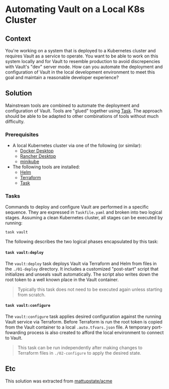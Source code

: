 # Automating Vault on a Local K8s Cluster

## Context

You're working on a system that is deployed to a Kubernetes cluster and requires Vault as a service to operate.
You want to be able to work on this system locally and for Vault to resemble production to avoid discrepencies with Vault's "dev" server mode.
How can you automate the deployment and configuration of Vault in the local development environment to meet this goal and maintain a reasonable developer experience?

## Solution

Mainstream tools are combined to automate the deployment and configuration of Vault.
Tools are "glued" together using [Task](https://taskfile.dev/).
The approach should be able to be adapted to other combinations of tools without much difficulty.

### Prerequisites

* A local Kubernetes cluster via one of the following (or similar):
    * [Docker Desktop](https://docs.docker.com/desktop/kubernetes/)
    * [Rancher Desktop](https://docs.rancherdesktop.io/ui/preferences/kubernetes)
    * [minikube](https://minikube.sigs.k8s.io/docs/start/)
* The following tools are installed:
    * [Helm](https://helm.sh/docs/intro/install/)
    * [Terraform](https://developer.hashicorp.com/terraform/downloads)
    * [Task](https://taskfile.dev/installation/)

### Tasks

Commands to deploy and configure Vault are performed in a specific sequence.
They are expressed in `Taskfile.yaml` and broken into two logical stages.
Assuming a clean Kubernetes cluster, all stages can be executed by running:

    task vault

The following describes the two logical phases encapsulated by this task:

#### `task vault:deploy`

The `vault:deploy` task deploys Vault via Terraform and Helm from files in the `./01-deploy` directory. 
It includes a customized "post-start" script that initializes and unseals vault automatically.
The script also writes down the root token to a well known place in the Vault container.

> Typically this task does not need to be executed again unless starting from scratch.

#### `task vault:configure`

The `vault:configure` task applies desired configuration against the running Vault service via Terraform.
Before Terraform is run the root token is copied from the Vault container to a local `.auto.tfvars.json` file.
A temporary port-fowarding process is also created to afford the local environment to connect to Vault.

> This task can be run independently after making changes to Terraform files in `./02-configure` to apply the desired state.

## Etc

This solution was extracted from [mattupstate/acme](https://github.com/mattupstate/acme)
